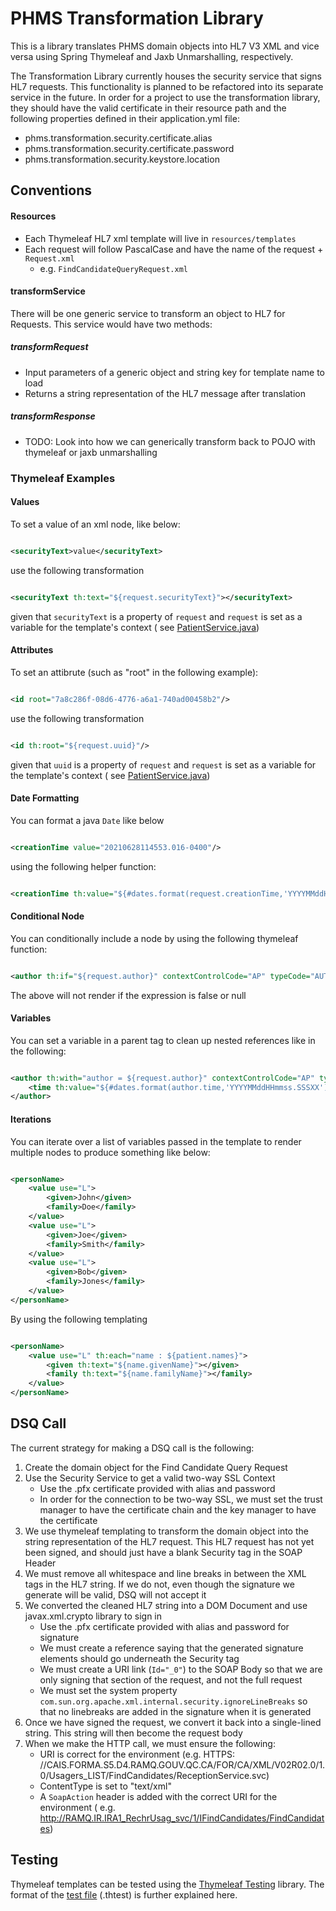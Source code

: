 # PHMS Transformation Library

This is a library translates PHMS domain objects into HL7 V3 XML and vice versa using Spring Thymeleaf and Jaxb
Unmarshalling, respectively.

The Transformation Library currently houses the security service that signs HL7 requests. This functionality is planned
to be refactored into its separate service in the future. In order for a project to use the transformation library, they
should have the valid certificate in their resource path and the following properties defined in their application.yml
file:

* phms.transformation.security.certificate.alias
* phms.transformation.security.certificate.password
* phms.transformation.security.keystore.location

## Conventions

#### Resources

* Each Thymeleaf HL7 xml template will live in `resources/templates`
* Each request will follow PascalCase and have the name of the request + `Request.xml`
    * e.g. `FindCandidateQueryRequest.xml`

#### transformService

There will be one generic service to transform an object to HL7 for Requests. This service would have two methods:

##### transformRequest

* Input parameters of a generic object and string key for template name to load
* Returns a string representation of the HL7 message after translation

##### transformResponse

* TODO: Look into how we can generically transform back to POJO with thymeleaf or jaxb unmarshalling

### Thymeleaf Examples

#### Values

To set a value of an xml node, like below:

```xml

<securityText>value</securityText>
```

use the following transformation

```xml

<securityText th:text="${request.securityText}"></securityText>
```

given that `securityText` is a property of `request` and `request` is set as a variable for the template's context (
see [PatientService.java](src/main/java/com/lblw/phms/hl7templateengine/service/PatientService.java))

#### Attributes

To set an attibrute (such as "root" in the following example):

```xml

<id root="7a8c286f-08d6-4776-a6a1-740ad00458b2"/>
```

use the following transformation

```xml

<id th:root="${request.uuid}"/>
```

given that `uuid` is a property of `request` and `request` is set as a variable for the template's context (
see [PatientService.java](src/main/java/com/lblw/phms/hl7templateengine/service/PatientService.java))

#### Date Formatting

You can format a java `Date` like below

```xml

<creationTime value="20210628114553.016-0400"/>
```

using the following helper function:

```xml

<creationTime th:value="${#dates.format(request.creationTime,'YYYYMMddHHmmss.SSSXX')}"/>
```

#### Conditional Node

You can conditionally include a node by using the following thymeleaf function:

```xml

<author th:if="${request.author}" contextControlCode="AP" typeCode="AUT"/>
```

The above will not render if the expression is false or null

#### Variables

You can set a variable in a parent tag to clean up nested references like in the following:

```xml

<author th:with="author = ${request.author}" contextControlCode="AP" typeCode="AUT">
    <time th:value="${#dates.format(author.time,'YYYYMMddHHmmss.SSSXX')}"/>
</author>
```

#### Iterations

You can iterate over a list of variables passed in the template to render multiple nodes to produce something like
below:

```xml

<personName>
    <value use="L">
        <given>John</given>
        <family>Doe</family>
    </value>
    <value use="L">
        <given>Joe</given>
        <family>Smith</family>
    </value>
    <value use="L">
        <given>Bob</given>
        <family>Jones</family>
    </value>
</personName>
```

By using the following templating

```xml

<personName>
    <value use="L" th:each="name : ${patient.names}">
        <given th:text="${name.givenName}"></given>
        <family th:text="${name.familyName}"></family>
    </value>
</personName>
```

## DSQ Call

The current strategy for making a DSQ call is the following:

1. Create the domain object for the Find Candidate Query Request
2. Use the Security Service to get a valid two-way SSL Context
    * Use the .pfx certificate provided with alias and password
    * In order for the connection to be two-way SSL, we must set the trust manager to have the certificate chain and the
      key manager to have the certificate
3. We use thymeleaf templating to transform the domain object into the string representation of the HL7 request. This
   HL7 request has not yet been signed, and should just have a blank Security tag in the SOAP Header
4. We must remove all whitespace and line breaks in between the XML tags in the HL7 string. If we do not, even though
   the signature we generate will be valid, DSQ will not accept it
5. We converted the cleaned HL7 string into a DOM Document and use javax.xml.crypto library to sign in
    * Use the .pfx certificate provided with alias and password for signature
    * We must create a reference saying that the generated signature elements should go underneath the Security tag
    * We must create a URI link (`Id="_0"`) to the SOAP Body so that we are only signing that section of the request,
      and not the full request
    * We must set the system property `com.sun.org.apache.xml.internal.security.ignoreLineBreaks` so that no linebreaks
      are added in the signature when it is generated
6. Once we have signed the request, we convert it back into a single-lined string. This string will then become the
   request body
7. When we make the HTTP call, we must ensure the following:
    * URI is correct for the environment (e.g. HTTPS:
      //CAIS.FORMA.S5.D4.RAMQ.GOUV.QC.CA/FOR/CA/XML/V02R02.0/1.0/Usagers_LIST/FindCandidates/ReceptionService.svc)
    * ContentType is set to "text/xml"
    * A `SoapAction` header is added with the correct URI for the environment (
      e.g. http://RAMQ.IR.IRA1_RechrUsag_svc/1/IFindCandidates/FindCandidates)

## Testing

Thymeleaf templates can be tested using the [Thymeleaf Testing](https://github.com/thymeleaf/thymeleaf-testing) library.
The format of the [test file](https://github.com/thymeleaf/thymeleaf-testing#test-file-format) (.thtest) is further
explained here.
